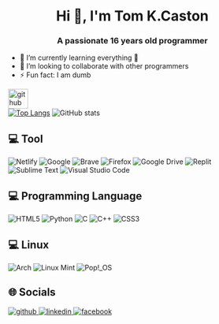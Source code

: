 <h1 align="center">Hi 👋, I'm Tom K.Caston</h1>
<h3 align="center">A passionate 16 years old programmer</h3>

- 🌱 I’m currently learning everything 🤣
- 👯 I’m looking to collaborate with other programmers
- ⚡ Fun fact: I am dumb

[<img src='https://cdn.jsdelivr.net/npm/simple-icons@3.0.1/icons/github.svg' alt='github' height='40'>](https://github.com/elloworldtom)  
[![Top Langs](https://github-readme-stats.vercel.app/api/top-langs/?username=elloworldtom&theme=radical)](https://github.com/anuraghazra/github-readme-stats)
![GitHub stats](https://github-readme-stats.vercel.app/api?username=elloworldtom&theme=radical&show_icons=true)  

## 💻 Tool
![Netlify](https://img.shields.io/badge/netlify-%23000000.svg?style=for-the-badge&logo=netlify&logoColor=#00C7B7)
![Google](https://img.shields.io/badge/google-4285F4?style=for-the-badge&logo=google&logoColor=white)
![Brave](https://img.shields.io/badge/Brave-FB542B?style=for-the-badge&logo=Brave&logoColor=white)
![Firefox](https://img.shields.io/badge/Firefox-FF7139?style=for-the-badge&logo=Firefox-Browser&logoColor=white)
![Google Drive](https://img.shields.io/badge/Google%20Drive-4285F4?style=for-the-badge&logo=googledrive&logoColor=white)
![Replit](https://img.shields.io/badge/Replit-DD1200?style=for-the-badge&logo=Replit&logoColor=white)
![Sublime Text](https://img.shields.io/badge/sublime_text-%23575757.svg?style=for-the-badge&logo=sublime-text&logoColor=important)
![Visual Studio Code](https://img.shields.io/badge/Visual%20Studio%20Code-0078d7.svg?style=for-the-badge&logo=visual-studio-code&logoColor=white)
## 💻 Programming Language
![HTML5](https://img.shields.io/badge/html5-%23E34F26.svg?style=for-the-badge&logo=html5&logoColor=white)
![Python](https://img.shields.io/badge/python-3670A0?style=for-the-badge&logo=python&logoColor=ffdd54)
![C](https://img.shields.io/badge/c-%2300599C.svg?style=for-the-badge&logo=c&logoColor=white)
![C++](https://img.shields.io/badge/c++-%2300599C.svg?style=for-the-badge&logo=c%2B%2B&logoColor=white)
![CSS3](https://img.shields.io/badge/css3-%231572B6.svg?style=for-the-badge&logo=css3&logoColor=white)
## 💻 Linux
![Arch](https://img.shields.io/badge/Arch%20Linux-1793D1?logo=arch-linux&logoColor=fff&style=for-the-badge)
![Linux Mint](https://img.shields.io/badge/Linux%20Mint-87CF3E?style=for-the-badge&logo=Linux%20Mint&logoColor=white)
![Pop!\_OS](https://img.shields.io/badge/Pop!_OS-48B9C7?style=for-the-badge&logo=Pop!_OS&logoColor=white)

## 🌐 Socials
<div>
<a href="#" target="_blank">
<img src="https://img.shields.io/badge/github-%2324292e.svg?&amp;style=for-the-badge&amp;logo=github&amp;logoColor=white" alt="github" style="margin-bottom: 5px;">
</a>
<a href="#" target="_blank">
<img src="https://img.shields.io/badge/linkedin-%231E77B5.svg?&amp;style=for-the-badge&amp;logo=linkedin&amp;logoColor=white" alt="linkedin" style="margin-bottom: 5px;">
</a>
<a href="#" target="_blank">
<img src="https://img.shields.io/badge/facebook-%232E87FB.svg?&amp;style=for-the-badge&amp;logo=facebook&amp;logoColor=white" alt="facebook" style="margin-bottom: 5px;">
</a>
</div>

